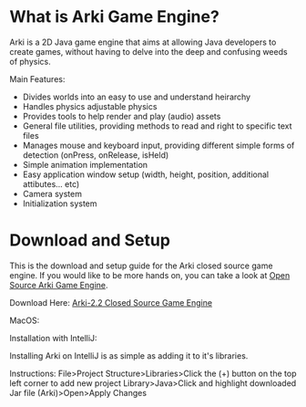 # What is Arki Game Engine?

Arki is a 2D Java game engine that aims at allowing Java developers to create games, without having to delve into the deep and confusing weeds of physics.

Main Features:
- Divides worlds into an easy to use and understand heirarchy
- Handles physics adjustable physics
- Provides tools to help render and play (audio) assets
- General file utilities, providing methods to read and right to specific text files
- Manages mouse and keyboard input, providing different simple forms of detection (onPress, onRelease, isHeld)
- Simple animation implementation
- Easy application window setup (width, height, position, additional attibutes... etc)
- Camera system
- Initialization system

# Download and Setup

This is the download and setup guide for the Arki closed source game engine. If you would like to be more hands on, you can take a look at [Open Source Arki Game Engine](https://github.com/L0raxeo/Arki-2.2-OpenSource.git).

Download Here:
[Arki-2.2 Closed Source Game Engine](https://drive.google.com/file/d/1KlDYHnshrs7Vvdq1LS3qArpMybvJVgZx/view?usp=sharing)

MacOS:

Installation with IntelliJ:

Installing Arki on IntelliJ is as simple as adding it to it's libraries.

Instructions: File>Project Structure>Libraries>Click the (+) button on the top left corner to add new project Library>Java>Click and highlight downloaded Jar file (Arki)>Open>Apply Changes
